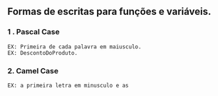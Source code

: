 ## Formas de escritas para funções e variáveis.
### 1 . Pascal Case
    EX: Primeira de cada palavra em maiusculo.
    EX: DescontoDoProduto.

### 2. Camel Case
    EX: a primeira letra em minusculo e as 